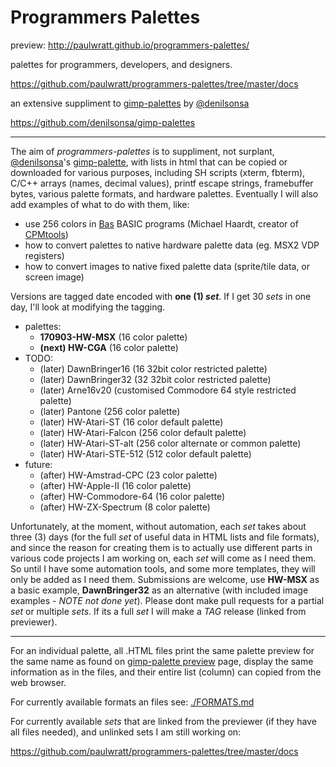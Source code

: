 # Programmers Palettes

preview:
http://paulwratt.github.io/programmers-palettes/

palettes for programmers, developers, and designers.

https://github.com/paulwratt/programmers-palettes/tree/master/docs

an extensive suppliment to [gimp-palettes][gimp-preview] by [@denilsonsa][denilsonsa]

<https://github.com/denilsonsa/gimp-palettes>

----

The aim of _programmers-palettes_ is to suppliment, not surplant, [@denilsonsa][denilsonsa]'s [gimp-palette][gimp-preview], with lists in html that can be copied or downloaded for various purposes, including SH scripts (xterm, fbterm), C/C++ arrays (names, decimal values), printf escape strings, framebuffer bytes, various palette formats, and hardware palettes. Eventually I will also add examples of what to do with them, like:

* use 256 colors in [Bas][] BASIC programs (Michael Haardt, creator of [CPMtools][])
* how to convert palettes to native hardware palette data (eg. MSX2 VDP registers)
* how to convert images to native fixed palette data (sprite/tile data, or screen image)

Versions are tagged date encoded with **one (1) _set_**. If I get 30 _sets_ in one day, I'll look at modifying the tagging.

* palettes:
    * **170903-HW-MSX** (16 color palette)
    * **(next) HW-CGA** (16 color palette)
* TODO:
    * (later) DawnBringer16 (16 32bit color restricted palette)
    * (later) DawnBringer32 (32 32bit color restricted palette)
    * (later) Arne16v20 (customised Commodore 64 style restricted palette)
    * (later) Pantone (256 color palette)
    * (later) HW-Atari-ST (16 color default palette)
    * (later) HW-Atari-Falcon (256 color default palette)
    * (later) HW-Atari-ST-alt (256 color alternate or common palette)
    * (later) HW-Atari-STE-512 (512 color default palette)
* future:
    * (after) HW-Amstrad-CPC (23 color palette)
    * (after) HW-Apple-II (16 color palette)
    * (after) HW-Commodore-64 (16 color palette)
    * (after) HW-ZX-Spectrum (8 color palette)

Unfortunately, at the moment, without automation, each _set_ takes about three (3) days (for the full _set_ of useful data in HTML lists and file formats), and since the reason for creating them is to actually use different parts in various code projects I am working on, each _set_ will come as I need them. So until I have some automation tools, and some more templates, they will only be added as I need them. Submissions are welcome, use **HW-MSX** as a basic example, **DawnBringer32** as an alternative (with included image examples - _NOTE not done yet_). Please dont make pull requests for a partial _set_ or multiple _sets_. If its a full _set_ I will make a _TAG_ release (linked from previewer).

----

For an individual palette, all .HTML files print the same palette preview for the same name as found on [gimp-palette preview][gimp-preview] page, display the same information as in the files, and their entire list (column) can copied from the web browser.

For currently available formats an files see: [./FORMATS.md][formats]

For currently available _sets_ that are linked from the previewer (if they have all files needed), and unlinked sets I am still working on:

<https://github.com/paulwratt/programmers-palettes/tree/master/docs> 

[denilsonsa]: https://github.com/denilsonsa
[gimp-preview]: http://denilsonsa.github.io/gimp-palettes/index.html
[bas]: http://www.moria.de/~michael/bas/
[cpmtools]: http://www.moria.de/~michael/cpmtools/
[formats]: https://github.com/paulwratt/programmers-palettes/blob/master/FORMATS.md